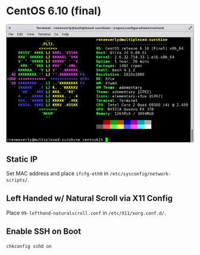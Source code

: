 # CentOS 6.10 (final)

![Neofetch screenshot](neofetch.png)

## Static IP

Set MAC address and place `ifcfg-eth0` in `/etc/sysconfig/network-scripts/`.

## Left Handed w/ Natural Scroll via X11 Config

Place `99-lefthand-naturalscroll.conf` in `/etc/X11/xorg.conf.d/`.

## Enable SSH on Boot

`chkconfig sshd on`
